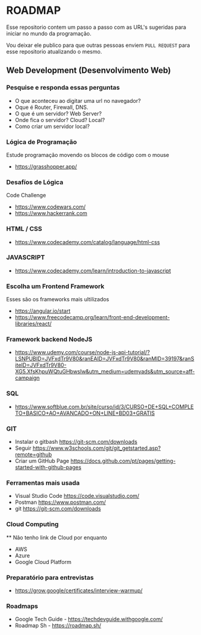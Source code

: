 
# ROADMAP

Esse repositorio contem um passo a passo com as URL's sugeridas para iniciar no mundo da programação.


Vou deixar ele publico para que outras pessoas enviem ```PULL REQUEST``` para esse repositorio atualizando o mesmo.




## Web Development (Desenvolvimento Web)


### Pesquise e responda essas perguntas

- O que aconteceu ao digitar uma url no navegador? 
- Oque é Router, Firewall, DNS.
- O que é um servidor? Web Server?
- Onde fica o servidor? Cloud? Local?
- Como criar um servidor local?


### Lógica de Programação

Estude programação movendo os blocos de código com o mouse
- https://grasshopper.app/

### Desafíos de Lógica 

Code Challenge 
- https://www.codewars.com/
- https://www.hackerrank.com

### HTML / CSS

- https://www.codecademy.com/catalog/language/html-css

### JAVASCRIPT

- https://www.codecademy.com/learn/introduction-to-javascript

### Escolha um Frontend Framework

Esses são os frameworks mais ultilizados 

- https://angular.io/start
- https://www.freecodecamp.org/learn/front-end-development-libraries/react/

### Framework backend NodeJS

- https://www.udemy.com/course/node-js-api-tutorial/?LSNPUBID=JVFxdTr9V80&ranEAID=JVFxdTr9V80&ranMID=39197&ranSiteID=JVFxdTr9V80-XG5.XfsKhpuWQtuGHbwsIw&utm_medium=udemyads&utm_source=aff-campaign

### SQL 

- https://www.softblue.com.br/site/curso/id/3/CURSO+DE+SQL+COMPLETO+BASICO+AO+AVANCADO+ON+LINE+BD03+GRATIS

### GIT

- Instalar o gitbash https://git-scm.com/downloads 
- Seguir https://www.w3schools.com/git/git_getstarted.asp?remote=github
- Criar um GitHub Page https://docs.github.com/pt/pages/getting-started-with-github-pages 

### Ferramentas mais usada

- Visual Studio Code https://code.visualstudio.com/
- Postman https://www.postman.com/
- git https://git-scm.com/downloads

### Cloud Computing	

** Não tenho link de Cloud por enquanto

- AWS
- Azure
- Google Cloud Platform

### Preparatório para entrevistas

- https://grow.google/certificates/interview-warmup/

### Roadmaps

- Google Tech Guide - https://techdevguide.withgoogle.com/
- Roadmap Sh - https://roadmap.sh/












